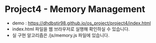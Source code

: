 # Project4 - Memory Management

- demo : https://dhdbstjr98.github.io/os_project/project4/index.html
- index.html 파일을 웹 브라우저로 실행해 확인하실 수 있습니다.
- 실 구현 알고리즘은 /js/memory.js 파일에 있습니다.
